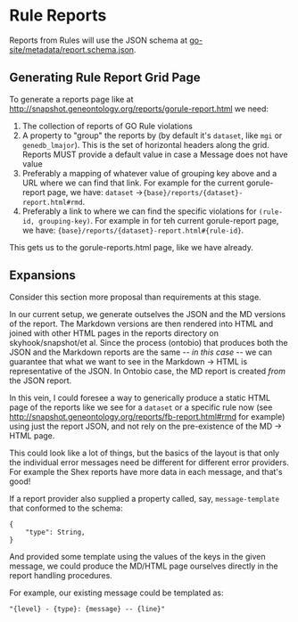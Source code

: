 # Rule Reports

Reports from Rules will use the JSON schema at [go-site/metadata/report.schema.json](../metadata/report.schema.json).

## Generating Rule Report Grid Page

To generate a reports page like at http://snapshot.geneontology.org/reports/gorule-report.html we need:
1. The collection of reports of GO Rule violations
2. A property to "group" the reports by (by default it's `dataset`, like `mgi` or `genedb_lmajor`). This is the set of horizontal headers along the grid. Reports MUST provide a default value in case a Message does not have value
3. Preferably a mapping of whatever value of grouping key above and a URL where we can find that link. For example for the current gorule-report page, we have: `dataset` ->`{base}/reports/{dataset}-report.html#rmd`.
4. Preferably a link to where we can find the specific violations for `(rule-id, grouping-key)`. For example in for teh current gorule-report page, we have: `{base}/reports/{dataset}-report.html#{rule-id}`.

This gets us to the gorule-reports.html page, like we have already.

## Expansions

Consider this section more proposal than requirements at this stage.

In our current setup, we generate outselves the JSON and the MD versions of the report. The Markdown versions are then rendered into HTML and joined with other HTML pages in the reports directory on skyhook/snapshot/et al. Since the process (ontobio) that produces both the JSON and the Markdown reports are the same -- *in this case* -- we can guarantee that what we want to see in the Markdown -> HTML is representative of the JSON. In Ontobio case, the MD report is created *from* the JSON report.

In this vein, I could foresee a way to generically produce a static HTML page of the reports like we see for a `dataset` or a specific rule now (see http://snapshot.geneontology.org/reports/fb-report.html#rmd for example) using just the report JSON, and not rely on the pre-existence of the MD -> HTML page.

This could look like a lot of things, but the basics of the layout is that only the individual error messages need be different for different error providers. For example the Shex reports have more data in each message, and that's good!

If a report provider also supplied a property called, say, `message-template` that conformed to the schema:
```
{
    "type": String,
}
```

And provided some template using the values of the keys in the given message, we could produce the MD/HTML page ourselves directly in the report handling procedures.

For example, our existing message could be templated as:
```
"{level} - {type}: {message} -- {line}"
```
